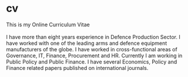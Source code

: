 # cv
This is my Online Curriculum Vitae <br></br>
I have more than eight years experience in Defence Production Sector. I have worked with one of the leading arms and defence equipment manufacturers of the globe. I have worked in cross-functional areas of Governance, IT, Finance, Procurement and HR. Currently I am working in Public Policy and Public Finance. I have several Economics, Policy and Finance related papers published on international journals.
